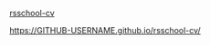 [rsschool-cv](https://kaisori.github.io/rsschool-cv/cv)

https://GITHUB-USERNAME.github.io/rsschool-cv/

